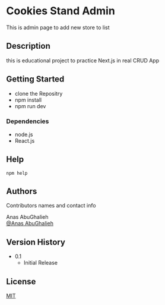 # Cookies Stand Admin

This is admin page to add new store to list

## Description

this is educational project to practice Next.js in real CRUD App


## Getting Started

+ clone the Repositry
+ npm install 
+ npm run dev

### Dependencies

* node.js
* React.js


## Help

```
npm help 

```

## Authors

Contributors names and contact info

Anas AbuGhalieh  
[@Anas AbuGhalieh](https://github.com/agc)

## Version History

* 0.1
    * Initial Release

## License

[MIT](https://choosealicense.com/licenses/mit/)

